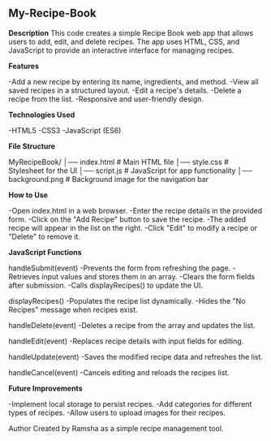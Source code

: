 ## My-Recipe-Book ##

**Description**
This code creates a simple Recipe Book web app that allows users to add, edit, and delete recipes. The app uses HTML, CSS, and JavaScript to provide an interactive interface for managing recipes.

**Features**

-Add a new recipe by entering its name, ingredients, and method.
-View all saved recipes in a structured layout.
-Edit a recipe's details.
-Delete a recipe from the list.
-Responsive and user-friendly design.

**Technologies Used**

-HTML5
-CSS3
-JavaScript (ES6)

**File Structure**

MyRecipeBook/
│── index.html  # Main HTML file
│── style.css   # Stylesheet for the UI
│── script.js   # JavaScript for app functionality
│── background.png  # Background image for the navigation bar

**How to Use**

-Open index.html in a web browser.
-Enter the recipe details in the provided form.
-Click on the "Add Recipe" button to save the recipe.
-The added recipe will appear in the list on the right.
-Click "Edit" to modify a recipe or "Delete" to remove it.

**JavaScript Functions**

handleSubmit(event)
-Prevents the form from refreshing the page.
-Retrieves input values and stores them in an array.
-Clears the form fields after submission.
-Calls displayRecipes() to update the UI.

displayRecipes()
-Populates the recipe list dynamically.
-Hides the "No Recipes" message when recipes exist.

handleDelete(event)
-Deletes a recipe from the array and updates the list.

handleEdit(event)
-Replaces recipe details with input fields for editing.

handleUpdate(event)
-Saves the modified recipe data and refreshes the list.

handleCancel(event)
-Cancels editing and reloads the recipes list.

**Future Improvements**

-Implement local storage to persist recipes.
-Add categories for different types of recipes.
-Allow users to upload images for their recipes.

Author
Created by Ramsha as a simple recipe management tool.
